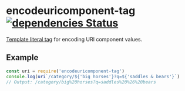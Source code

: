 # encodeuricomponent-tag [![dependencies Status](https://david-dm.org/alanshaw/encodeuricomponent-tag/status.svg)](https://david-dm.org/alanshaw/encodeuricomponent-tag)

[Template literal tag](https://developer.mozilla.org/en/docs/Web/JavaScript/Reference/Template_literals#Tagged_template_literals) for encoding URI component values.

## Example

```js
const uri = require('encodeuricomponent-tag')
console.log(uri`/category/${'big horses'}?q=${'saddles & bears'}`)
// Output: /category/big%20horses?q=saddles%20%26%20bears
```
